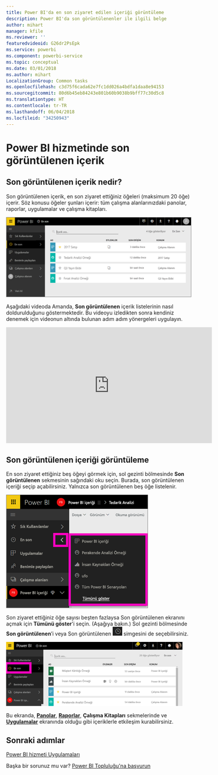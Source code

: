 ```yaml
---
title: Power BI'da en son ziyaret edilen içeriği görüntüleme
description: Power BI'da son görüntülenenler ile ilgili belge
author: mihart
manager: kfile
ms.reviewer: ''
featuredvideoid: G26dr2PsEpk
ms.service: powerbi
ms.component: powerbi-service
ms.topic: conceptual
ms.date: 03/01/2018
ms.author: mihart
LocalizationGroup: Common tasks
ms.openlocfilehash: c3d75f6cada62e7fc1dd026a4bdfa1daa8e94153
ms.sourcegitcommit: 80d6b45eb84243e801b60b9038b9bff77c30d5c8
ms.translationtype: HT
ms.contentlocale: tr-TR
ms.lasthandoff: 06/04/2018
ms.locfileid: "34250943"
---
```

# <a name="recent-content-in-power-bi-service"></a>Power BI hizmetinde **son görüntülenen** içerik


## <a name="what-is-recent-content"></a>Son görüntülenen içerik nedir?
Son görüntülenen içerik, en son ziyaret ettiğiniz öğeleri (maksimum 20 öğe) içerir.  Söz konusu öğeler şunları içerir: tüm çalışma alanlarınızdaki panolar, raporlar, uygulamalar ve çalışma kitapları.

![Son görüntülenen içerik penceresi](media/service-recent/power-bi-recent-screen.png)

Aşağıdaki videoda Amanda, **Son görüntülenen** içerik listelerinin nasıl doldurulduğunu göstermektedir. Bu videoyu izledikten sonra kendiniz denemek için videonun altında bulunan adım adım yönergeleri uygulayın.

<iframe width="560" height="315" src="https://www.youtube.com/embed/G26dr2PsEpk" frameborder="0" allowfullscreen></iframe>

## <a name="display-recent-content"></a>Son görüntülenen içeriği görüntüleme
En son ziyaret ettiğiniz beş öğeyi görmek için, sol gezinti bölmesinde **Son görüntülenen** sekmesinin sağındaki oku seçin.  Burada, son görüntülenen içeriği seçip açabilirsiniz. Yalnızca son görüntülenen beş öğe listelenir.

![Son görüntülenen içerik açılır öğesi](media/service-recent/power-bi-recent-flyout-new.png)

Son ziyaret ettiğiniz öğe sayısı beşten fazlaysa Son görüntülenen ekranını açmak için **Tümünü göster**'i seçin. (Aşağıya bakın.) Sol gezinti bölmesinde **Son görüntülenen**’i veya Son görüntülenen ![Son görüntülenen simgesi](media/service-recent/power-bi-recent-icon.png) simgesini de seçebilirsiniz.

![son görüntülenen içeriğin tümünü görüntüleme](media/service-recent/power-bi-recent-list.png)

Bu ekranda, [**Panolar**](service-dashboards.md), [**Raporlar**](service-reports.md), **Çalışma Kitapları** sekmelerinde ve [**Uygulamalar**](service-install-use-apps.md) ekranında olduğu gibi içeriklerle etkileşim kurabilirsiniz.

## <a name="next-steps"></a>Sonraki adımlar
[Power BI hizmeti Uygulamaları](service-install-use-apps.md)

Başka bir sorunuz mu var? [Power BI Topluluğu'na başvurun](http://community.powerbi.com/)

